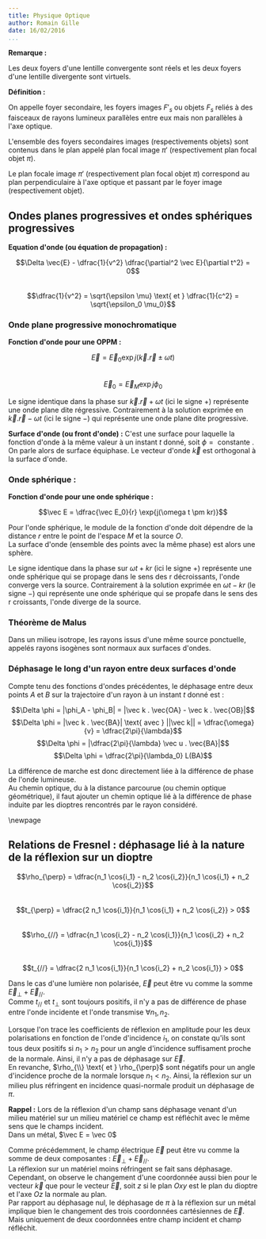 ```yaml
---
title: Physique Optique
author: Romain Gille
date: 16/02/2016
...
```


**Remarque :**

Les deux foyers d'une lentille convergente sont réels et les deux foyers d'une
  lentille divergente sont virtuels.


**Définition :**

On appelle foyer secondaire, les foyers images $F{'}_s$ ou objets $F_s$ reliés
  à des faisceaux de rayons lumineux parallèles entre eux mais non parallèles 
  à l'axe optique.

L'ensemble des foyers secondaires images (respectivements objets) sont 
  contenus dans le plan appelé plan focal image $\pi'$ (respectivement plan 
  focal objet $\pi$).

Le plan focale image $\pi'$ (respectivement plan focal objet $\pi$) correspond
  au plan perpendiculaire à l'axe optique et passant par le foyer image
  (respectivement objet).

## Ondes planes progressives et ondes sphériques progressives

**Equation d'onde (ou équation de propagation) :**

$$\Delta \vec{E} - \dfrac{1}{v^2} \dfrac{\partial^2 \vec E}{\partial t^2}
  = 0$$  
$$\dfrac{1}{v^2} = \sqrt{\epsilon \mu} \text{ et } \dfrac{1}{c^2} =
  \sqrt{\epsilon_0 \mu_0}$$

### Onde plane progressive monochromatique

**Fonction d'onde pour une OPPM :**

$$\vec E = \vec E_0 \exp{j(\vec k . \vec r \pm \omega t)}$$  
$$\vec E_0 = \vec E_M \exp{j\phi_0}$$

Le signe identique dans la phase sur $\vec k . \vec r + \omega t$ (ici le
  signe $+$) représente une onde plane dite régressive. Contrairement à la
  solution exprimée en $\vec k . \vec r - \omega t$ (ici le signe $-$) qui
  représente une onde plane dite progressive.

**Surface d'onde (ou front d'onde) :** C'est une surface pour laquelle la
  fonction d'onde à la même valeur à un instant $t$ donné, soit $\phi = \text{
  constante }$. On parle alors de surface équiphase. Le vecteur d'onde $\vec 
  k$ est orthogonal à la surface d'onde.

### Onde sphérique :

**Fonction d'onde pour une onde sphérique :**

$$\vec E = \dfrac{\vec E_0}{r} \exp{j(\omega t \pm kr)}$$

Pour l'onde sphérique, le module de la fonction d'onde doit dépendre de la 
  distance $r$ entre le point de l'espace $M$ et la source $O$.  
La surface d'onde (ensemble des points avec la même phase) est alors une  
  sphère.

Le signe identique dans la phase sur $\omega t  + kr$ (ici le
  signe $+$) représente une onde sphérique qui se propage dans le sens des r 
  décroissants, l'onde converge vers la source. Contrairement à la solution 
  exprimée en $\omega t - kr$ (le signe $-$) qui représente une onde 
  sphérique qui se propafe dans le sens des r croissants, l'onde diverge de 
  la source.

### Théorème de Malus

Dans un milieu isotrope, les rayons issus d'une même source ponctuelle, 
  appelés rayons isogènes sont normaux aux surfaces d'ondes.

### Déphasage le long d'un rayon entre deux surfaces d'onde

Compte tenu des fonctions d'ondes précédentes, le déphasage entre deux points 
$A$ et $B$ sur la trajectoire d'un rayon à un instant $t$ donné est  :

  $$\Delta \phi = |\phi_A - \phi_B| = |\vec k . \vec{OA} - \vec k . 
  \vec{OB}|$$
  $$\Delta \phi = |\vec k . \vec{BA}| \text{ avec } ||\vec k|| = 
  \dfrac{\omega}{v} = \dfrac{2\pi}{\lambda}$$
  $$\Delta \phi = |\dfrac{2\pi}{\lambda} \vec u . \vec{BA}|$$
  $$\Delta \phi = \dfrac{2\pi}{\lambda_0} L(BA)$$

La différence de marche est donc directement liée à la différence de phase de 
  l'onde lumineuse.  
Au chemin optique, du à la distance parcourue (ou chemin optique 
géométrique), 
  il faut ajouter un chemin optique lié à la différence de phase induite par les 
  dioptres rencontrés par le rayon considéré.

\newpage

## Relations de Fresnel : déphasage lié à la nature de la réflexion sur un dioptre

$$\rho_{\perp} = \dfrac{n_1 \cos{i_1} - n_2 \cos{i_2}}{n_1 \cos{i_1} + n_2 
  \cos{i_2}}$$  
$$t_{\perp} = \dfrac{2 n_1 \cos{i_1}}{n_1 \cos{i_1} + n_2 
  \cos{i_2}} > 0$$  
$$\rho_{//} = \dfrac{n_1 \cos{i_2} - n_2 \cos{i_1}}{n_1 \cos{i_2} + n_2 
  \cos{i_1}}$$  
$$t_{//} = \dfrac{2 n_1 \cos{i_1}}{n_1 \cos{i_2} + n_2 
  \cos{i_1}} > 0$$  

Dans le cas d'une lumière non polarisée, $\vec E$ peut être vu comme la somme 
  $\vec E_{\perp} + \vec E_{//}$.  
  Comme $t_{//} \text{ et } t_{\perp}$ sont toujours positifs, il n'y a pas de 
  différence de phase entre l'onde incidente et l'onde transmise $\forall n_1,
  n_2$.

Lorsque l'on trace les coefficients de réflexion en amplitude pour les deux 
  polarisations en fonction de l'onde d'incidence $i_1$, on constate qu'ils sont 
  tous deux positifs si $n_1 > n_2$ pour un angle d'incidence suffisament proche
  de la normale. Ainsi, il n'y a pas de déphasage sur $\vec E$.  
En revanche, $\rho_{\\} \text{ et } \rho_{\perp}$ sont négatifs pour un angle
  d'incidence proche de la normale lorsque $n_1 < n_2$. Ainsi, la réflexion sur
  un milieu plus réfringent en incidence quasi-normale produit un déphasage de 
  $\pi$.


**Rappel :** Lors de la réflexion d'un champ sans déphasage venant d'un milieu
  matériel sur un milieu matériel ce champ est réfléchit avec le même sens que 
  le champs incident.  
  Dans un métal, $\vec E = \vec 0$

Comme précédemment, le champ électrique $\vec E$ peut être vu comme la somme de
  deux composantes : $\vec E_{\perp} + \vec E_{//}$.  
  La réflexion sur un matériel moins réfringent se fait sans déphasage.  
  Cependant, on observe le changement d'une coordonnée aussi bien pour le 
  vecteur $\vec k$ que pour le vecteur $\vec E$, soit $z$ si le plan $Oxy$ est 
  le plan du dioptre et l'axe $Oz$ la normale au plan.  
  Par rapport au déphasage nul, le déphasage de $\pi$ à la réflexion sur un 
  métal implique bien le changement des trois coordonnées cartésiennes de $\vec 
  E$. Mais uniquement de deux coordonnées entre champ incident et champ 
  réfléchit.
